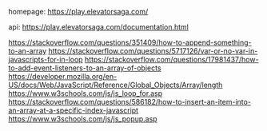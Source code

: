 homepage: https://play.elevatorsaga.com/

api: https://play.elevatorsaga.com/documentation.html

https://stackoverflow.com/questions/351409/how-to-append-something-to-an-array
https://stackoverflow.com/questions/5717126/var-or-no-var-in-javascripts-for-in-loop
https://stackoverflow.com/questions/17981437/how-to-add-event-listeners-to-an-array-of-objects
https://developer.mozilla.org/en-US/docs/Web/JavaScript/Reference/Global_Objects/Array/length
https://www.w3schools.com/js/js_loop_for.asp
https://stackoverflow.com/questions/586182/how-to-insert-an-item-into-an-array-at-a-specific-index-javascript
https://www.w3schools.com/js/js_popup.asp
